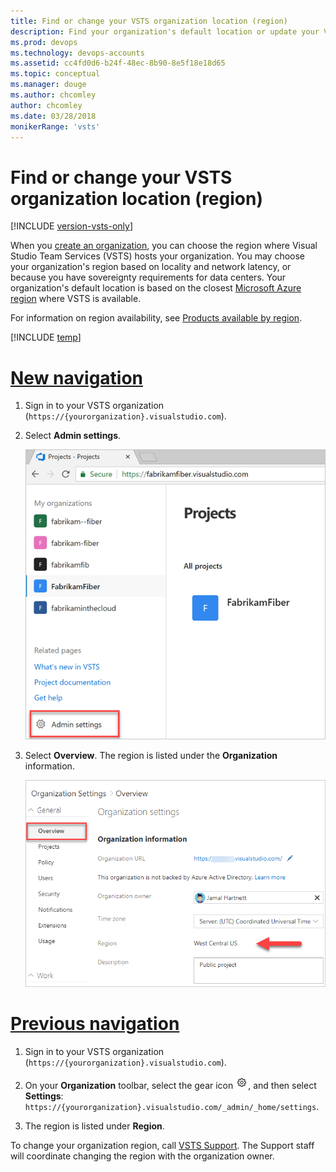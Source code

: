 ```yaml
---
title: Find or change your VSTS organization location (region)
description: Find your organization's default location or update your VSTS organization location (region)
ms.prod: devops
ms.technology: devops-accounts
ms.assetid: cc4fd0d6-b24f-48ec-8b90-8e5f18e18d65
ms.topic: conceptual
ms.manager: douge
ms.author: chcomley
author: chcomley
ms.date: 03/28/2018
monikerRange: 'vsts'
---
```


# Find or change your VSTS organization location (region)

[!INCLUDE [version-vsts-only](../../_shared/version-vsts-only.md)]

When you [create an organization](create-organization-msa-or-work-student.md), you can choose the region where Visual Studio Team Services (VSTS) hosts your organization. You may choose your organization's region based on locality and network latency, or because you have sovereignty requirements for data centers.  Your organization's default location is based on the closest [Microsoft Azure region](https://azure.microsoft.com/regions) where VSTS is available.

For information on region availability, see [Products available by region](https://azure.microsoft.com/global-infrastructure/services/).

[!INCLUDE [temp](../../boards/_shared/new-agile-hubs-feature.md)]

# [New navigation](#tab/new-nav)

1. Sign in to your VSTS organization (`https://{yourorganization}.visualstudio.com`).

2. Select **Admin settings**.

   ![Open admin settings](_img/_shared/open-admin-settings-vert.png)

3. Select **Overview**. The region is listed under the **Organization** information.

   ![Find the region under the organization settings](_img/change-organization-location/organization-settings-region.png)

# [Previous navigation](#tab/previous-nav)

1. Sign in to your VSTS organization (`https://{yourorganization}.visualstudio.com`).

2. On your **Organization** toolbar, select the gear icon ![gear icon](../../_img/icons/gear-icon.png), and then select **Settings**: `https://{yourorganization}.visualstudio.com/_admin/_home/settings`.

3. The region is listed under **Region**.

To change your organization region, call [VSTS Support](https://visualstudio.microsoft.com/team-services/support). The Support staff will coordinate changing the region with the organization owner.

